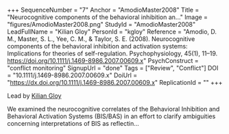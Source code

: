 +++
SequenceNumber = "7"
Anchor = "AmodioMaster2008"
Title = "Neurocognitive components of the behavioral inhibition an..."
Image = "figures/AmodioMaster2008.png"
StudyId = "AmodioMaster2008"
LeadFullName = "Kilian Gloy"
PersonId = "kgloy"
Reference = "Amodio, D. M., Master, S. L., Yee, C. M., & Taylor, S. E. (2008). Neurocognitive components of the behavioral inhibition and activation systems: Implications for theories of self-regulation. Psychophysiology, 45(1), 11–19. https://doi.org/10.1111/j.1469-8986.2007.00609.x"
PsychConstruct = "conflict monitoring"
SignupUrl = "done"
Tags = ["Review", "Conflict"]
DOI = "10.1111/j.1469-8986.2007.00609.x"
DoiUrl = "https://dx.doi.org/10.1111/j.1469-8986.2007.00609.x"
ReplicationId = ""
+++

Lead by [Kilian Gloy](/people/#kgloy)

We examined the neurocognitive correlates of the Behavioral Inhibition and Behavioral Activation Systems (BIS/BAS) in an effort to clarify ambiguities concerning interpretations of BIS as reflectin...